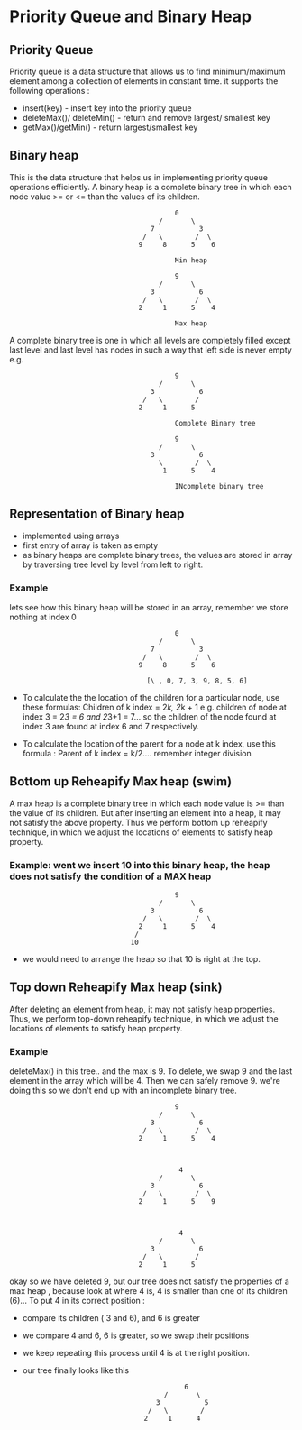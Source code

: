 # Priority Queue and Binary Heap

## Priority Queue

Priority queue is a data structure that allows us to find minimum/maximum  element among a collection of 
elements in constant time. it supports the following operations :
- insert(key) - insert key into the priority queue
- deleteMax()/ deleteMin() - return and remove largest/ smallest key
- getMax()/getMin() - return largest/smallest key

## Binary heap
This is the data structure that helps us in implementing priority queue operations efficiently. A binary 
heap is a complete binary tree in which each node value >= or <= than the values of its children.

                                             0
                                         /       \
                                       7           3
                                     /   \        /  \
                                    9     8      5    6
                                                           
                                             Min heap    

                                             9
                                         /       \
                                       3           6
                                     /   \        /  \
                                    2     1      5    4
                                                           
                                             Max heap                
A complete binary tree is one in which all levels are completely filled except last level and last level has
nodes in such a way that left side is never empty e.g.

                                             9
                                         /       \
                                       3           6
                                     /   \        /  
                                    2     1      5    
                                                           
                                             Complete Binary tree             

                                             9
                                         /       \
                                       3           6
                                         \        /  \
                                          1      5    4
                                                           
                                             INcomplete binary tree

## Representation of Binary heap
- implemented using arrays
- first entry of array is taken as empty
- as binary heaps are complete binary trees, the values are stored in array by traversing tree
level by level from left to right.

### Example
lets see how this binary heap will be stored in an array, remember we store nothing at index 0

                                             0
                                         /       \
                                       7           3
                                     /   \        /  \
                                    9     8      5    6

                                      [\ , 0, 7, 3, 9, 8, 5, 6]

- To calculate the the location of the children for a particular node, use these formulas:
Children of k index = 2*k, 2*k + 1
e.g. children of node at index 3 = 2*3 = 6 and 2*3+1 = 7... so the children of the node found at index 3 
are found at index 6 and 7 respectively.

- To calculate the location of the parent for a node at k index, use this formula :
 Parent of k index = k/2.... remember integer division


## Bottom up Reheapify Max heap (swim)
A max heap is a complete binary tree in which each node value is >= than the value of its children. But after inserting an element into 
a heap, it may not satisfy the above property. Thus we perform bottom up reheapify technique, in which we adjust the locations of 
elements to satisfy heap property.

### Example: went we insert 10 into this binary heap, the heap does not satisfy the condition of a MAX heap
                                             9
                                         /       \
                                       3           6
                                     /   \        /  \
                                    2     1      5    4
                                   /
                                  10
- we would need to arrange the heap so that 10 is right at the top.



## Top down Reheapify Max heap (sink)
After deleting an element from heap, it may not satisfy heap properties. Thus, we perform top-down reheapify technique, in which 
we adjust the locations of elements to satisfy heap property.

### Example
 deleteMax() in this tree.. and the max is 9.  To delete, we swap 9 and the last element in the array which will be 4. Then we can
safely remove 9. we're doing this so we don't end up with an incomplete binary tree.

                                             9
                                         /       \
                                       3           6
                                     /   \        /  \
                                    2     1      5    4



                                              4
                                         /       \
                                       3           6
                                     /   \        /  \
                                    2     1      5    9



                                              4
                                         /       \
                                       3           6
                                     /   \        /  
                                    2     1      5    

okay so we have deleted 9,  but our tree does not satisfy the properties of a max heap , because look at where 4 is, 4 is smaller
than one of its children (6)... 
To put 4 in its correct position : 
- compare its children ( 3 and 6), and 6 is greater
- we compare 4 and 6, 6 is greater, so we swap their positions
- we keep repeating this process until 4 is at the right position.
- our tree finally looks like this

                                              6
                                         /       \
                                       3           5
                                     /   \        /  
                                    2     1      4    
